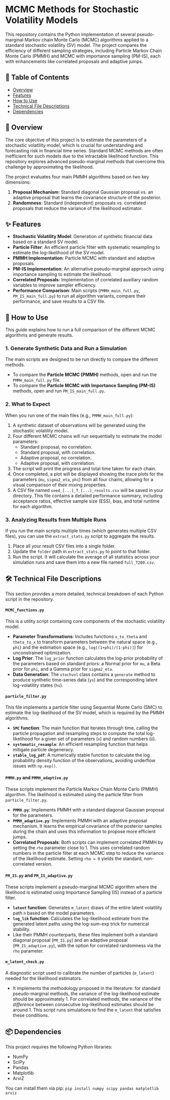 # MCMC Methods for Stochastic Volatility Models

This repository contains the Python implementation of several pseudo-marginal Markov chain Monte Carlo (MCMC) algorithms applied to a standard stochastic volatility (SV) model. The project compares the efficiency of different sampling strategies, including Particle Markov Chain Monte Carlo (PMMH) and MCMC with importance sampling (PM-IS), each with enhancements like correlated proposals and adaptive jumps.

## 📝 Table of Contents
* [Overview](#-overview)
* [Features](#-features)
* [How to Use](#-how-to-use)
* [Technical File Descriptions](#-technical-file-descriptions)
* [Dependencies](#-dependencies)

## 🔭 Overview

The core objective of this project is to estimate the parameters of a stochastic volatility model, which is crucial for understanding and forecasting risk in financial time series. Standard MCMC methods are often inefficient for such models due to the intractable likelihood function. This repository explores advanced pseudo-marginal methods that overcome this challenge by approximating the likelihood.

The project evaluates four main PMMH algorithms based on two key dimensions:
1.  **Proposal Mechanism**: Standard diagonal Gaussian proposal vs. an adaptive proposal that learns the covariance structure of the posterior.
2.  **Randomness**: Standard (independent) proposals vs. correlated proposals that reduce the variance of the likelihood estimator.

## ✨ Features

* **Stochastic Volatility Model**: Generation of synthetic financial data based on a standard SV model.
* **Particle Filter**: An efficient particle filter with systematic resampling to estimate the log-likelihood of the SV model.
* **PMMH Implementation**: Particle MCMC with standard and adaptive proposals.
* **PM-IS Implementation**: An alternative pseudo-marginal approach using importance sampling to estimate the likelihood.
* **Correlated Proposals**: Implementation of correlated auxiliary random variables to improve sampler efficiency.
* **Performance Comparison**: Main scripts (`PMMH_main_full.py`, `PM_IS_main_full.py`) to run all algorithm variants, compare their performance, and save results to a CSV file.

## 🚀 How to Use

This guide explains how to run a full comparison of the different MCMC algorithms and generate results.

### 1. Generate Synthetic Data and Run a Simulation

The main scripts are designed to be run directly to compare the different methods.

* To compare the **Particle MCMC (PMMH)** methods, open and run the `PMMH_main_full.py` file.
* To compare the **Particle MCMC with Importance Sampling (PM-IS)** methods, open and run `PM_IS_main_full.py`.

### 2. What to Expect

When you run one of the main files (e.g., `PMMH_main_full.py`):
1.  A synthetic dataset of observations will be generated using the stochastic volatility model.
2.  Four different MCMC chains will run sequentially to estimate the model parameters:
    * Standard proposal, no correlation.
    * Standard proposal, with correlation.
    * Adaptive proposal, no correlation.
    * Adaptive proposal, with correlation.
3.  The script will print the progress and total time taken for each chain.
4.  Once completed, a plot will be displayed showing the trace plots for the parameters (`mu`, `sigma2_eta`, `phi`) from all four chains, allowing for a visual comparison of their mixing properties.
5.  A CSV file named `seed_[...]_T_[...]_results.csv` will be saved in your directory. This file contains a detailed performance summary, including acceptance ratios, effective sample size (ESS), bias, and total runtime for each algorithm.

### 3. Analyzing Results from Multiple Runs

If you run the main scripts multiple times (which generates multiple CSV files), you can use the `extract_stats.py` script to aggregate the results.
1.  Place all your result CSV files into a single folder.
2.  Update the `folder` path in `extract_stats.py` to point to that folder.
3.  Run the script. It will calculate the average of all statistics across your simulation runs and save them into a new file named `full_T200.csv`.

## 🛠️ Technical File Descriptions

This section provides a more detailed, technical breakdown of each Python script in the repository.

#### `MCMC_functions.py`
This is a utility script containing core components of the stochastic volatility model.
* **Parameter Transformations**: Includes functions `x_to_theta` and `theta_to_x` to transform parameters between the natural space (e.g., `phi`) and the estimation space (e.g., `log[(1+phi)/(1-phi)]`) for unconstrained optimization.
* **Log Prior**: The `log_prior` function calculates the log-prior probability of the parameters based on standard priors: a Normal prior for `mu`, a Beta prior for `phi`, and a Gamma prior for `sigma2_eta`.
* **Data Generation**: The `stochvol` class contains a `generate` method to produce synthetic time-series data (`ys`) and the corresponding latent log-volatility states (`hs`).

#### `particle_filter.py`
This file implements a particle filter using Sequential Monte Carlo (SMC) to estimate the log-likelihood of the SV model, which is required by the PMMH algorithms.
* **`SMC` function**: The main function that iterates through time, calling the particle propagation and resampling steps to compute the total log-likelihood for a given set of parameters (`x`) and random numbers (`U`).
* **`systematic_resample`**: An efficient resampling function that helps mitigate particle degeneracy.
* **`stable_log_pdf`**: A numerically stable function to calculate the log probability density function of the observations, avoiding underflow issues with `np.exp()`.

#### `PMMH.py` and `PMMH_adaptive.py`
These scripts implement the Particle Markov Chain Monte Carlo (PMMH) algorithm. The likelihood is estimated using the particle filter from `particle_filter.py`.
* **`PMMH.py`**: Implements PMMH with a standard diagonal Gaussian proposal for the parameters.
* **`PMMH_adaptive.py`**: Implements PMMH with an adaptive proposal mechanism. It learns the empirical covariance of the posterior samples during the chain and uses this information to propose more efficient jumps.
* **Correlated Proposals**: Both scripts can implement correlated PMMH by setting the `rho` parameter close to 1. This uses correlated random numbers in the particle filter at each MCMC step to reduce the variance of the likelihood estimate. Setting `rho = 0` yields the standard, non-correlated version.

#### `PM_IS.py` and `PM_IS_adaptive.py`
These scripts implement a pseudo-marginal MCMC algorithm where the likelihood is estimated using Importance Sampling (IS) instead of a particle filter.
* **`latent` function**: Generates `m_latent` draws of the entire latent volatility path `h` based on the model parameters.
* **`log_lik` function**: Calculates the log-likelihood estimate from the generated latent paths using the log-sum-exp trick for numerical stability.
* Like their PMMH counterparts, these files implement both a standard diagonal proposal (`PM_IS.py`) and an adaptive proposal (`PM_IS_adaptive.py`), with the option for correlated randomness via the `rho` parameter.

#### `m_latent_check.py`
A diagnostic script used to calibrate the number of particles (`m_latent`) needed for the likelihood estimators.
* It implements the methodology proposed in the literature: for standard pseudo-marginal methods, the variance of the log-likelihood estimate should be approximately 1. For correlated methods, the variance of the *difference* between consecutive log-likelihood estimates should be around 1. This script runs simulations to find the `m_latent` that satisfies these conditions.

## 📦 Dependencies
This project requires the following Python libraries:
* NumPy
* SciPy
* Pandas
* Matplotlib
* ArviZ

You can install them via pip:
`pip install numpy scipy pandas matplotlib arviz`
